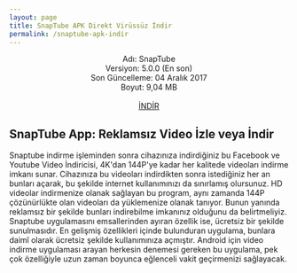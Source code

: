 ```yaml
---
layout: page
title: SnapTube APK Direkt Virüssüz İndir
permalink: /snaptube-apk-indir
---
```


<center>
Adı: SnapTube<br />
Versiyon: 5.0.0 (En son)<br />
Son Güncelleme: 04 Aralık 2017<br />
Boyut: 9,04 MB<br />
<script async src="//pagead2.googlesyndication.com/pagead/js/adsbygoogle.js"></script>
<!-- KingBaglanti -->
<ins class="adsbygoogle"
     style="display:block"
     data-ad-client="ca-pub-7942429830883405"
     data-ad-slot="4590880399"
     data-ad-format="link"></ins>
<script>
(adsbygoogle = window.adsbygoogle || []).push({});
</script>
     <br>
<a href="http://www.snaptubeindir.com/snaptube-4-26-0-9624.apk" target="_blank">İNDİR</a>
</center>
<script async src="//pagead2.googlesyndication.com/pagead/js/adsbygoogle.js"></script>
<!-- KingBaglanti -->
<ins class="adsbygoogle"
     style="display:block"
     data-ad-client="ca-pub-7942429830883405"
     data-ad-slot="4590880399"
     data-ad-format="link"></ins>
<script>
(adsbygoogle = window.adsbygoogle || []).push({});
</script>

<h2>SnapTube App: Reklamsız Video İzle veya İndir</h2>
Snaptube indirme işleminden sonra cihazınıza indirdiğiniz bu Facebook ve Youtube Video İndiricisi, 4K'dan 144P'ye kadar her kalitede videoları indirme imkanı sunar. Cihazınıza bu videoları indirdikten sonra istediğiniz her an bunları açarak, bu şekilde internet kullanımınızı da sınırlamış olursunuz. 
HD videolar indirmenize olanak sağlayan bu program, aynı zamanda 144P çözünürlükte olan videoları da yüklemenize olanak tanıyor. Bunun yanında reklamsız bir şekilde bunları indirebilme imkanınız olduğunu da belirtmeliyiz. Snaptube uygulamasını emsallerinden ayıran özellik ise, ücretsiz bir şekilde sunulmasıdır. En gelişmiş özellikleri içinde bulunduran uygulama, bunlara daimî olarak ücretsiz şekilde kullanımınıza açmıştır. Android için video indirme uygulaması arayan herkesin denemesi gereken bu uygulama, pek çok özelliğiyle uzun zaman boyunca eğlenceli vakit geçirmenizi sağlayacak.
